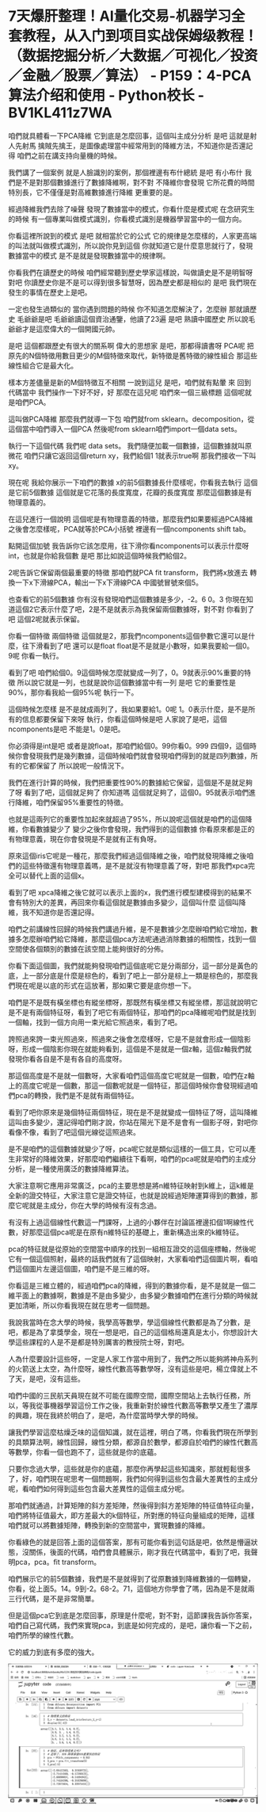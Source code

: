 # 7天爆肝整理！AI量化交易-机器学习全套教程，从入门到项目实战保姆级教程！（数据挖掘分析／大数据／可视化／投资／金融／股票／算法） - P159：4-PCA算法介绍和使用 - Python校长 - BV1KL411z7WA

咱們就具體看一下PCA降維 它到底是怎麼回事，這個叫主成分分析 是吧 這就是射人先射馬 擒賊先擒王，是圖像處理當中經常用到的降維方法，不知道你是否還記得 咱們之前在講支持向量機的時候。

我們講了一個案例 就是人臉識別的案例，那個裡邊有布什總統 是吧 有小布什 我們是不是對那個數據進行了數據降維啊，對不對 不降維你會發現 它所花費的時間特別長，它不僅僅是對高維數據進行降維 更重要的是。

經過降維我們去除了噪聲 發現了數據當中的模式，你看什麼是模式呢 在念研究生的時候 有一個專業叫做模式識別，你看模式識別是機器學習當中的一個方向。

你看這裡所說到的模式 是吧 就相當於它的公式 它的規律是怎麼樣的，人家更高端的叫法就叫做模式識別，所以說你見到這個 你就知道它是什麼意思就行了，發現數據當中的模式 是不是就是發現數據當中的規律啊。

你看我們在讀歷史的時候 咱們經常聽到歷史學家這樣說，叫做讀史是不是明智呀 對吧 你讀歷史你是不是可以得到很多智慧呀，因為歷史都是相似的 是吧 我們現在發生的事情在歷史上是吧。

一定也發生過類似的 當你遇到問題的時候 你不知道怎麼解決了，怎麼辦 那就讀歷史 毛爺爺是吧 毛爺爺讀這個資治通鑒，他讀了23遍 是吧 熟讀中國歷史 所以說毛爺爺才是這麼偉大的一個開國元帥。

是吧 這個都跟歷史有很大的關系啊 偉大的思想家 是吧，那都得讀書呀 PCA呢 把原先的N個特徵用數目更少的M個特徵來取代，新特徵是舊特徵的線性組合 那這些線性組合它是最大化。

樣本方差儘量是新的M個特徵互不相關 一說到這兒 是吧，咱們就有點暈 來 回到代碼當中 我們操作一下好不好，好 那麼在這兒呢 咱們來一個三級標題 這個呢就是咱們PCA。

這叫做PCA降維 那麼我們就導一下包 咱們就from sklearn。decomposition，從這個當中咱們導入一個PCA 然後呢from sklearn咱們import一個data sets。

執行一下這個代碼 我們呢 data sets。 我們隨便加載一個數據，這個數據就叫原微花 咱們只讓它返回這個return xy，我們給個1 1就表示true啊 那我們接收一下叫xy。

現在呢 我給你展示一下咱們的數據 x的前5個數據長什麼樣呢，你看我去執行 這個是它前5個數據 這個就是它花落的長度寬度，花瓣的長度寬度 那麼這個數據是有物理意義的。

在這兒進行一個說明 這個呢是有物理意義的特徵，那麼我們如果要經過PCA降維之後會怎麼樣呢，PCA就等於PCA小括號 裡邊有一個ncomponents shift tab。

點開這個加號 我告訴你它該怎麼用，往下滑你看ncomponents可以表示什麼呀 int，也就是你給我個數 是吧 那比如說這個時候我們給個2。

2呢告訴它保留兩個最重要的特徵 那咱們就PCA fit transform，我們將x放進去 轉換一下x下滑線PCA，輸出一下x下滑線PCA 中國號冒號來個5。

也查看它的前5個數據 你有沒有發現咱們這個數據是多少，-2。6 0。3 你現在知道這個2它表示什麼了吧，2是不是就表示為我保留兩個數據呀，對不對 你看到了吧 這個2呢就表示保留。

你看一個特徵 兩個特徵 這個就是2，那我們ncomponents這個參數它還可以是什麼，往下滑看到了吧 還可以是float float是不是就是小數呀，如果我要給一個0。9呢 你看一執行。

看到了吧 咱們給個0。9這個時候怎麼就變成一列了，0。9就表示90%重要的特徵 所以說它就是一列，也就是說你這個數據當中有一列 是吧 它的重要性是90%，那你看我給一個95%呢 執行一下。

這個時候怎麼樣 是不是就成兩列了，我如果要給1。0呢 1。0表示什麼，是不是所有的信息都要保留下來呀 執行，你看這個時候是吧 人家說了是吧，這個ncomponents是吧 不能是1。0是吧。

你必須得是int是吧 或者是說float，那咱們給個0。99你看0。999 四個9，這個時候你會發現我們是幾列數據，這個時候咱們就會發現咱們得到的就是四列數據，所有的它都保留了 所以說呢一般情況下。

我們在進行計算的時候，我們把重要性90%的數據給它保留，這個是不是就足夠了呀 看到了吧，這個就足夠了 你知道嗎 這個就足夠了，這個0。95就表示咱們進行降維，咱們保留95%重要性的特徵。

也就是這兩列它的重要性加起來就超過了95%，所以說呢這個就是咱們的這個降維，你看數據變少了 變少之後你會發現，我們得到的這個數據 你看原來都是正的有物理意義，現在你會發現是不是就有正有負呀。

原來這個iris它呢是一種花，那麼我們經過這個降維之後，咱們就發現降維之後咱們的這些特徵還有物理意義嗎，是不是就沒有物理意義了呀，對吧 那我們xpca完全可以替代上面的這個x。

看到了吧 xpca降維之後它就可以表示上面的x，我們進行模型建模得到的結果不會有特別大的差異，再回來你看這個就是數據由多變少，這個叫什麼 這個叫降維，我不知道你是否還記得。

咱們之前講線性回歸的時候我們講過升維，是不是數據少怎麼辦咱們給它增加，數據多怎麼辦咱們給它降維，那麼這個pca方法呢通過消除數據的相關性，找到一個空間使各個類別的數據在該空間上能夠很好的分佈。

你看下面這個圖，我們就能夠發現咱們這個底呢它是分兩部分，這一部分是黃色的底，上一部分底是什麼是棕色的，看到了吧上一部分是棕上一類是棕色的，那麼我們現在呢是以底的形式在這放著，那如果它要是底你想一下。

咱們是不是既有橫坐標也有縱坐標呀，那既然有橫坐標又有縱坐標，那這就說明它是不是有兩個特征呀，看到了吧它有兩個特征，那咱們的pca降維呢咱們就是找到一個軸，找到一個方向用一束光給它照過來，看到了吧。

誇照過來誇一束光照過來，照過來之後會怎麼樣呀，它是不是就會形成一個陰影呀，形成一個陰影你現在就能夠看到，這個是不是就是一個z軸，這個z軸我們就發現你看各自是不是有各自的高度呀。

那這個高度是不是就一個數呀，大家看咱們這個高度它呢就是一個數，咱們在z軸上的高度它呢是一個數，那這一個數呢就是一個特征，那這個時候你會發現經過咱們pca的轉換，我們是不是就有兩個特征。

看到了吧你原來是幾個特征兩個特征，現在是不是就變成一個特征了呀，這叫降維這叫由多變少，還記得咱們剛才說，你站在陽光下是不是會有一個影子呀，對吧你看像不像，看到了吧這個光線從這照過來。

是不是咱們的這個數據就變少了呀，pca呢它就是類似這樣的一個工具，它可以產生非常好的降維效果，好那麼咱們繼續往下看啊，咱們的pca呢就是咱們的主成分分析，是一種使用廣泛的數據降維算法。

大家注意啊它應用非常廣泛，pca的主要思想是將n維特征映射到k維上，這k維是全新的證交特征，大家注意它是證交特征，也就是說經過矩陣運算得到的數據，那麼它呢就是主成分，你在大學的時候有沒有念過。

有沒有上過這個線性代數這一門課呀，上過的小夥伴在討論區裡邊扣個1啊線性代數，好那麼這個pca呢是在原有n維特征的基礎上，重新構造出來的k維特征。

pca的特征就是從原始的空間當中順序的找到一組相互證交的這個座標軸，然後呢它有一個這個照射，最終的話我們就有了這個映射，大家看咱們這個圖片啊，看咱們這個圖片左邊這個圖，咱們是不是三維的呀。

你看這是三維立體的，經過咱們pca的降維，得到的數據你看，是不是就是一個二維平面上的數據啊，數據是不是由多變少，由多變少數據咱們在進行分類的時候就更加清晰，所以你看我現在就在思考一個問題。

我說我當時在念大學的時候，我學高等數學，學這個線性代數都是為了分數，是吧，都是為了拿獎學金，現在一想是吧，自己的這個格局還真是太小，你想設計大學這些課程的人是不是都是特別厲害的教授院士呀，對吧。

人為什麼要設計這些呀，一定是人家工作當中用到了，我們之所以能夠將神舟系列的火箭送上太空，為什麼呀，線性代數高等數學呀，沒有這些是吧，楊立偉就上不了天，是吧，沒有這些。

咱們中國的三民航天員現在就不可能在國際空間，國際空間站上去執行任務，所以，等我從事機器學習這份工作之後，我重新對於線性代數高等數學又產生了濃厚的興趣，現在我終於明白了，是吧，為什麼當時學大學的時候。

讓我們學習這麼枯燥乏味的這個知識，就在這裡，明白了嗎，你看我們現在所學到的具類算法啊，線性回歸，線性分類，都源自於數學，都源自於咱們的線性代數高等數學，你看一個也跑不了，這些就是你的底蘊。

只要你念過大學，這些就是你的底蘊，那麼你再學起這些知識來，那就輕鬆很多了，好，咱們現在呢思考一個問題啊，我們如何得到這些包含最大差異性的主成分呢，看咱們如何得到這些包含最大差異性的這個主成分呢。

那咱們就通過，計算矩陣的斜方差矩陣，然後得到斜方差矩陣的特征值特征向量，咱們將特征值最大，即方差最大的k個特征，所對應的特征向量組成的矩陣，這樣咱們就可以將數據矩陣，轉換到新的空間當中，實現數據的降維。

你看綠色的就是回答上面的這個答案，那有可能你看到這句話是吧，依然是懵逼狀態，沒關係，後面的代碼，咱們會具體展示，剛才我在代碼當中，看到了吧，我聲明pca，pca。fit transform。

咱們展示它的前5個數據，我們是不是就得到了從原數據到降維數據的一個轉變，你看，從上面5。14。9到-2。68-2。71，這個地方你學會了嗎，因為是不是就兩三行代碼，是不是非常簡單。

但是這個pca它到底是怎麼回事，原理是什麼呢，對不對，這節課我告訴你答案，咱們自己寫代碼，我們來實現pca，到底是如何完成的，是吧，讓你看一下之前，咱們所學的線性代數。

它的威力到底有多麼的強大。

![](img/d274a970d7e161d234862f18fc167e8f_1.png)